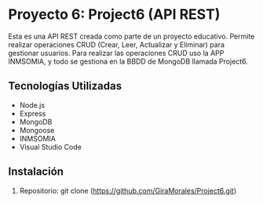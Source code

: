 # Proyecto 6: Project6 (API REST)

Esta es una API REST creada como parte de un proyecto educativo.
Permite realizar operaciones CRUD (Crear, Leer, Actualizar y Eliminar) para gestionar usuarios.
Para realizar las operaciones CRUD uso la APP INMSOMIA, y todo se gestiona en la BBDD de MongoDB llamada Project6.

## Tecnologías Utilizadas

- Node.js
- Express
- MongoDB
- Mongoose
- INMSOMIA
- Visual Studio Code

## Instalación

1. Repositorio:
   git clone (https://github.com/GiraMorales/Project6.git)
